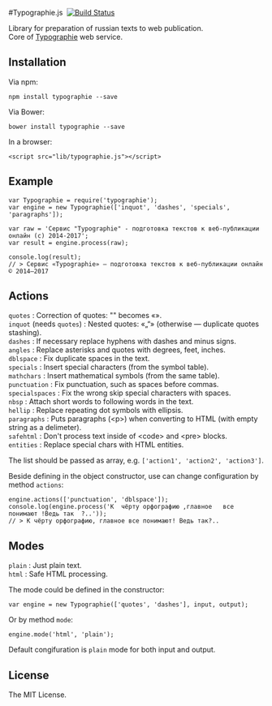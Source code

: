 #Typographie.js &nbsp;[![Build Status](https://travis-ci.org/asleepwalker/typographie.js.svg?branch=master)](https://travis-ci.org/asleepwalker/typographie.js)

Library for preparation of russian texts to web publication.<br>
Core of [Typographie](http://typographie.ru/) web service.

## Installation

Via npm:

	npm install typographie --save

Via Bower:

	bower install typographie --save

In a browser:

	<script src="lib/typographie.js"></script>

## Example

```
var Typographie = require('typographie');
var engine = new Typographie(['inquot', 'dashes', 'specials', 'paragraphs']);

var raw = 'Сервис "Typographie" - подготовка текстов к веб-публикации онлайн (с) 2014-2017';
var result = engine.process(raw);

console.log(result);
// > Сервис «Typographie» — подготовка текстов к веб-публикации онлайн © 2014–2017
```

## Actions

`quotes` : Correction of quotes: "" becomes «».<br>
`inquot` (needs `quotes`) : Nested quotes: «„“» (otherwise — duplicate quotes stashing).<br>
`dashes` : If necessary replace hyphens with dashes and minus signs.<br>
`angles` : Replace asterisks and quotes with degrees, feet, inches.<br>
`dblspace` : Fix duplicate spaces in the text.<br>
`specials` : Insert special characters (from the symbol table).<br>
`mathchars` : Insert mathematical symbols (from the same table).<br>
`punctuation` : Fix punctuation, such as spaces before commas.<br>
`specialspaces` : Fix the wrong skip special characters with spaces.<br>
`nbsp` : Attach short words to following words in the text.<br>
`hellip` : Replace repeating dot symbols with ellipsis.<br>
`paragraphs` : Puts paragraphs (&lt;p&gt;) when converting to HTML (with empty string as a delimeter).<br>
`safehtml` : Don't process text inside of &lt;code&gt; and &lt;pre&gt; blocks.<br>
`entities` : Replace special chars with HTML entities.

The list should be passed as array, e.g. `['action1', 'action2', 'action3']`.

Beside defining in the object constructor, use can change configuration by method `actions`:

```
engine.actions(['punctuation', 'dblspace']);
console.log(engine.process('К  чёрту орфографию ,главное   все понимают !Ведь так  ?..'));
// > К чёрту орфографию, главное все понимают! Ведь так?..
```

## Modes

`plain` : Just plain text.<br>
`html` : Safe HTML processing.

The mode could be defined in the constructor:

	var engine = new Typographie(['quotes', 'dashes'], input, output);

Or by method `mode`:

	engine.mode('html', 'plain');

Default congifuration is `plain` mode for both input and output.

## License

The MIT License.
